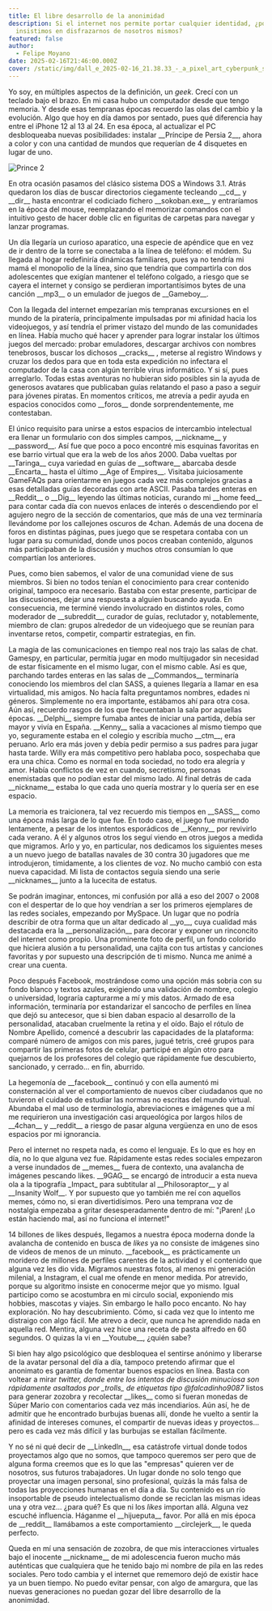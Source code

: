 ```yaml
---
title: El libre desarrollo de la anonimidad
description: Si el internet nos permite portar cualquier identidad, ¿por qué
  insistimos en disfrazarnos de nosotros mismos?
featured: false
author:
  - Felipe Moyano
date: 2025-02-16T21:46:00.000Z
cover: /static/img/dall_e_2025-02-16_21.38.33_-_a_pixel_art_cyberpunk_scene_inspired_by_prince_of_persia_2_environments._the_setting_features_ancient_persian-style_architecture_mixed_with_futuristic.webp
---
```

Yo soy, en múltiples aspectos de la definición, un *geek*. Crecí con un teclado bajo el brazo. En mi casa hubo un computador desde que tengo memoria. Y desde esas tempranas épocas recuerdo las olas del cambio y la evolución. Algo que hoy en día damos por sentado, pues qué diferencia hay entre el iPhone 12 al 13 al 24. En esa época, al actualizar el PC desbloqueaba nuevas posibilidades:  instalar  \_\_Príncipe de Persia 2\_\_, ahora a color y con una cantidad de mundos que requerían de 4 disquetes en lugar de uno. 

![Prince 2](https://dosgames.com/screens/prince.gif "Prince 2")

En otra ocasión pasamos del clásico sistema DOS a Windows 3.1. Atrás quedaron los días de buscar directorios ciegamente tecleando \_\_cd\_\_ y \_\_dir\_\_ hasta encontrar el codiciado fichero  \_\_sokoban.exe\_\_ y entraríamos en la época del mouse, reemplazando el memorizar comandos con el intuitivo gesto de hacer doble clic en figuritas de carpetas para navegar y lanzar programas. 

Un día llegaría un curioso aparatico, una especie de apéndice que en vez de ir dentro de la torre se conectaba a la línea de teléfono: el módem. Su llegada al hogar redefiniría dinámicas familiares, pues ya no tendría mi mamá el monopolio de la línea, sino que tendría que compartirla con dos adolescentes que exigían mantener el teléfono colgado, a riesgo que se cayera el internet y consigo se perdieran importantísimos bytes de una canción \_\_mp3\_\_ o un emulador de juegos de \_\_Gameboy\_\_.

Con la llegada del internet empezarían mis tempranas excursiones en el mundo de la piratería, principalmente impulsadas por mi afinidad hacia los videojuegos, y así tendría el primer vistazo del mundo de las comunidades en línea. Había mucho qué hacer y aprender para lograr instalar los últimos juegos del mercado: probar emuladores, descargar archivos con nombres tenebrosos, buscar los dichosos \_\_cracks\_\_ , meterse al registro Windows y cruzar los dedos para que en toda esta expedición no infectara el computador de la casa con algún terrible virus informático. Y si sí, pues arreglarlo. Todas estas aventuras no hubieran sido posibles sin la ayuda de generosos avatares que publicaban guías relatando el paso a paso a seguir para jóvenes piratas. En momentos críticos, me atrevía a pedir ayuda en espacios conocidos como \_\_foros\_\_ donde sorprendentemente, me contestaban.

El único requisito para unirse a estos espacios de intercambio intelectual era llenar un formulario con dos simples campos, \_\_nickname\_\_ y \_\_password\_\_.  Así fue que poco a poco encontré mis esquinas favoritas en ese barrio virtual que era la web de los años 2000. Daba vueltas por \_\_Taringa\_\_ cuya variedad en guías de \_\_software\_\_ abarcaba desde \_\_Encarta\_\_ hasta el último \_\_Age of Empires\_\_.  Visitaba juiciosamente GameFAQs para orientarme en juegos cada vez más complejos gracias a esas detalladas guías decoradas con arte ASCII. Pasaba tardes enteras en \_\_Reddit\_\_ o \_\_Dig\_\_ leyendo las últimas noticias, curando mi \_\_home feed\_\_ para contar cada día con nuevos enlaces de interés o descendiendo por el agujero negro de la sección de comentarios, que más de una vez terminaría llevándome por los callejones oscuros de 4chan. Además de una docena de foros en distintas páginas, pues juego que se respetara contaba con un lugar para su comunidad, donde unos pocos creaban contenido, algunos más participaban de la discusión y muchos otros consumían lo que compartían los anteriores.

Pues, como bien sabemos, el valor de una comunidad viene de sus miembros. Si bien no todos tenían el conocimiento para crear contenido original, tampoco era necesario. Bastaba con estar presente, participar de las discusiones, dejar una respuesta a alguien buscando ayuda. En consecuencia, me terminé viendo involucrado en distintos roles, como moderador de \_\_subreddit\_\_, curador de guías, reclutador y, notablemente, miembro de clan: grupos alrededor de un videojuego que se reunían para inventarse retos, competir, compartir estrategias, en fin. 

La magia de las comunicaciones en tiempo real nos trajo las salas de chat. Gamespy, en particular, permitía jugar en modo multijugador sin necesidad de estar físicamente en el mismo lugar, con el mismo cable. Así es que, parchando tardes enteras en las salas de \_\_Commandos\_\_ terminaría  conociendo los miembros del clan SASS, a quienes llegaría a llamar en esa virtualidad, mis amigos. No hacía falta preguntamos nombres, edades ni géneros. Simplemente no era importante, estábamos ahí para otra cosa. Aún así, recuerdo rasgos de los que frecuentaban la sala por aquellas épocas. \_\_Delphi\_\_ siempre fumaba antes de iniciar una partida, debía ser mayor y vivía en España.  \_\_Kenny\_\_ salía a vacaciones al mismo tiempo que yo, seguramente estaba en el colegio y escribía mucho \_\_ctm\_\_, era peruano. Arlo era más joven y debía pedir permiso a sus padres para jugar hasta tarde. Willy era más competitivo pero hablaba poco, sospechaba que era una chica. Como es normal en toda sociedad, no todo era alegría y amor. Había conflictos de vez en cuando, secretismo, personas  enemistadas que no podían estar del mismo lado. Al final detrás de cada \_\_nickname\_\_ estaba lo que cada uno quería mostrar y lo quería ser en ese espacio.

La memoria es traicionera, tal vez recuerdo mis tiempos en \_\_SASS\_\_ como una época más larga de lo que fue. En todo caso, el juego fue muriendo lentamente, a pesar de los intentos esporádicos de \_\_Kenny\_\_ por revivirlo cada verano. A él y algunos otros los seguí viendo en otros juegos a medida que migramos. Arlo y yo, en particular, nos dedicamos los siguientes meses a un nuevo juego de batallas navales de 30 contra 30 jugadores que me introdujeron, tímidamente, a los clientes de voz. No mucho cambió con esta nueva capacidad. Mi lista de contactos seguía siendo una serie \_\_nicknames\_\_  junto a la lucecita de estatus.

Se podrán imaginar, entonces, mi confusión por allá a eso del 2007 o 2008 con el despertar de lo que hoy vendrían a ser los primeros ejemplares de las redes sociales, empezando por MySpace. Un lugar que no podría describir de otra forma que un altar dedicado al \_\_yo\_\_, cuya cualidad más destacada era la \_\_personalización\_\_  para decorar y exponer un rinconcito del internet como propio. Una prominente foto de perfil, un fondo colorido que hiciera alusión a tu personalidad, una cajita con tus artistas y canciones favoritas y por supuesto una descripción de ti mismo. Nunca me animé a crear una cuenta.

Poco después Facebook, mostrándose como una opción más sobria con su fondo blanco y textos azules, exigiendo una validación de nombre, colegio o universidad, lograría capturarme a mí y mis datos. Armado de esa información, terminaría por estandarizar el sancocho de perfiles en línea que dejó su antecesor, que si bien daban espacio al desarrollo de la personalidad, atacaban cruelmente la retina y el oído. Bajo el rótulo de Nombre Apellido, comencé a descubrir las capacidades de la plataforma: comparé número de amigos con mis pares, jugué tetris, creé grupos para compartir las primeras fotos de celular, participé en algún otro para quejarnos de los profesores del colegio que rápidamente fue descubierto, sancionado, y cerrado... en fin,  aburrido.

La hegemonía de \_\_facebook\_\_ continuó y con ella aumentó mi consternación al ver el comportamiento de nuevos cíber ciudadanos que no tuvieron el cuidado de estudiar las normas no escritas del mundo virtual. Abundaba el mal uso de terminología, abreviaciones e imágenes que a mí me requirieron una investigación casi arqueológica por largos hilos de \_\_4chan\_\_ y \_\_reddit\_\_ a riesgo de pasar alguna vergüenza en uno de esos espacios por mi ignorancia. 

Pero el internet no respeta nada, es como el lenguaje. Es lo que es hoy en día, no lo que alguna vez fue. Rápidamente estas redes sociales empezaron a verse inundados de \_\_memes\_\_ fuera de contexto, una avalancha de imágenes pescando likes. \_\_9GAG\_\_ se encargó de introducir a  esta nueva ola a la tipografía \_Impact\_ para subtitular al \_\_Philosoraptor\_\_ y al \_\_Insanity Wolf\_\_. Y por supuesto que yo también me reí con aquellos memes, cómo no, si eran divertidísimos. Pero una temprana voz de nostalgia empezaba a gritar desesperadamente dentro de mí: "¡Paren! ¡Lo están haciendo mal, así no funciona el internet!"

14 billones de likes después, llegamos a nuestra época moderna donde la avalancha de contenido en busca de *likes* ya no consiste de imágenes sino de videos de menos de un minuto. \_\_facebook\_\_ es prácticamente un moridero de millones de perfiles carentes de la actividad y el contenido que alguna vez les dio vida. Migramos nuestras fotos, al menos mi generación milenial, a Instagram, el cual me ofende en menor medida. Por atrevido, porque su algoritmo insiste en conocerme mejor que yo mismo. Igual participo como se acostumbra en mi círculo social, exponiendo mis hobbies, mascotas y viajes. Sin embargo le hallo poco encanto. No hay exploración. No hay descubrimiento. Cómo, si cada vez que lo intento me distraigo con algo fácil. Me atrevo a decir, que nunca he aprendido nada en aquella red. Mentira, alguna vez hice una receta de pasta alfredo en 60 segundos. O quizas la vi en \_\_Youtube\_\_, ¿quién sabe?

Si bien hay algo psicológico que desbloquea el sentirse anónimo y liberarse de la avatar personal del día a día, tampoco pretendo afirmar que el anonimato es garantía de fomentar buenos espacios en línea. Basta con voltear a mirar *twitter, donde entre los intentos de discusión minuciosa son rápidamente asaltados por \_trolls\_ de etiquetas tipo @falcadinho9087* listos para generar zozobra y recolectar \_\_likes\_\_ como si fueran monedas de Súper Mario con comentarios cada vez más incendiarios. Aún así, he de admitir que he encontrado burbujas buenas allí, donde he vuelto a sentir la afinidad de intereses comunes, el compartir de nuevas ideas y proyectos... pero es cada vez más difícil y las burbujas se estallan fácilmente.

Y no sé ni qué decir de \_\_LinkedIn\_\_, esa catástrofe virtual donde todos proyectamos algo que no somos, que tampoco queremos ser pero que de alguna forma creemos que es lo que las "empresas" quieren ver de nosotros, sus futuros trabajadores. Un lugar donde no solo tengo que proyectar una imagen personal, sino profesional, quizás la más falsa de todas las proyecciones humanas en el día a día. Su contenido es un río insoportable de pseudo intelectualismo donde se reciclan las mismas ideas una y otra vez... ¿para qué? Es que ni los *likes* importan allá. Alguna vez escuché influencia. Háganme el \_\_hijueputa\_\_ favor. Por allá en mis época de \_\_reddit\_\_ llamábamos a este comportamiento \_\_circlejerk\_\_, le queda perfecto.

Queda en mí una sensación de zozobra, de que mis interacciones virtuales bajo el inocente \_\_nickname\_\_ de mi adolescencia fueron mucho más auténticas que cualquiera que he tenido bajo mi nombre de pila en las redes sociales. Pero todo cambia y el internet que rememoro dejó de existir hace ya un buen tiempo. No puedo evitar pensar, con algo de amargura, que las nuevas generaciones no puedan gozar del libre desarrollo de la anonimidad.
